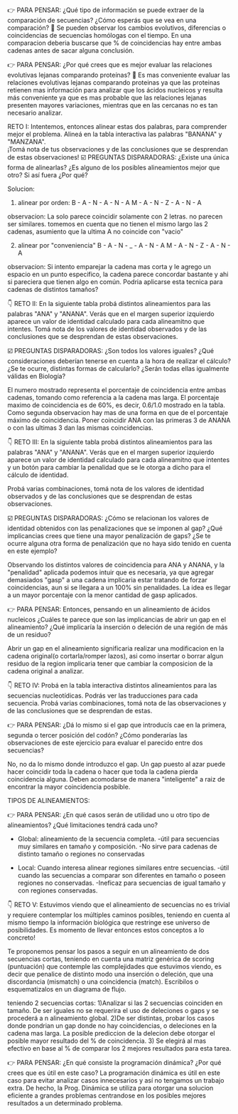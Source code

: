 👉 PARA PENSAR: 
¿Qué tipo de información se puede extraer de la comparación de secuencias? ¿Cómo esperás que se vea en una comparación? 🤔
Se pueden observar los cambios evolutivos, diferencias o coincidencias de secuencias homólogas con el tiempo. En una comparacion deberia buscarse que % de coincidencias
hay entre ambas cadenas antes de sacar alguna conclusión. 

👉 PARA PENSAR: 
¿Por qué crees que es mejor evaluar las relaciones evolutivas lejanas comparando proteínas? 🤔
Es mas conveniente evaluar las relaciones evolutivas lejanas comparando proteinas ya que las proteinas retienen mas información para analizar que los ácidos nucleicos 
y resulta más conveniente ya que es mas probable que las relaciones lejanas presenten mayores variaciones, mientras que en las cercanas no es tan necesario analizar.


RETO I: Intentemos, entonces alinear estas dos palabras, para comprender mejor el problema. Alineá en la tabla interactiva las palabras "BANANA" y "MANZANA".  
¡Tomá nota de tus observaciones y de las conclusiones que se desprendan de estas observaciones!
☑️ PREGUNTAS DISPARADORAS: ¿Existe una única forma de alinearlas? ¿Es alguno de los posibles alineamientos mejor que otro? Si así fuera ¿Por qué?

Solucion:
1) alinear por orden:
B - A - N - A - N - A
M - A - N - Z - A - N - A

observacion: La solo parece coincidir solamente con 2 letras. no parecen ser similares. tomemos en cuenta que no tienen el mismo largo las 2 cadenas, asumiento
que la ultima A no coincide con "vacio"

2) alinear por "conveniencia"
B - A - N - _ - A - N - A
M - A - N - Z - A - N - A

observacion: Si intento emparejar la cadena mas corta y le agrego un espacio en un punto especifico, la cadena parece concordar bastante y ahi si pareciera
que tienen algo en común. Podria aplicarse esta tecnica para cadenas de distintos tamaños?


👇 RETO II: En la siguiente tabla probá distintos alineamientos para las palabras "ANA" y "ANANA". Verás que en el margen superior izquierdo aparece un valor 
de identidad calculado para cada alineamitno que intentes.
Tomá nota de los valores de identidad observados y de las conclusiones que se desprendan de estas observaciones.

☑️ PREGUNTAS DISPARADORAS: ¿Son todos los valores iguales? ¿Qué consideraciones deberían tenerse en cuenta a la hora de realizar el cálculo? ¿Se te ocurre,
distintas formas de calcularlo? ¿Serán todas ellas igualmente válidas en Biología?

El numero mostrado representa el porcentaje de coincidencia entre ambas cadenas, tomando como referencia a la cadena mas larga.
El porcentaje maximo de coincidencia es de 60%, es decir, 0.6/1.0 mostrado en la tabla.
Como segunda observacion hay mas de una forma en que de el porcentaje máximo de coincidencia. Poner coincidir ANA con las
primeras 3 de ANANA o con las ultimas 3 dan las mismas coincidencias. 


👇 RETO III: En la siguiente tabla probá distintos alineamientos para las palabras "ANA" y "ANANA". Verás que en el margen superior izquierdo aparece un 
valor de identidad calculado para cada alineamitno que intentes y un botón para cambiar la penalidad que se le otorga a dicho para el cálculo de identidad.

Probá varias combinaciones, tomá nota de los valores de identidad observados y de las conclusiones que se desprendan de estas observaciones.

☑️ PREGUNTAS DISPARADORAS: ¿Cómo se relacionan los valores de identidad obtenidos con las penalizaciones que se imponen al gap?
¿Qué implicancias crees que tiene una mayor penalización de gaps? ¿Se te ocurre alguna otra forma de penalización que no haya sido
tenido en cuenta en este ejemplo?

Observando los distintos valores de coincidencia para ANA y ANANA, y la "penalidad" aplicada podemos intuir que es necesaria, ya que agregar demasiados "gasp"
a una cadena implicaria estar tratando de forzar coincidencias, aun si se llegara a un 100% sin penalidades. La idea es llegar a un mayor porcentaje
con la menor cantidad de gasp aplicados.


👉 PARA PENSAR:
Entonces, pensando en un alineamiento de ácidos nucleicos ¿Cuáles te parece que son las implicancias de abrir un gap en el alineamiento?
¿Qué implicaría la inserción o deleción de una región de más de un residuo?

Abrir un gap en el alineamiento significaria realizar una modificacion en la cadena original(o cortarla/romper lazos), asi como insertar o borrar algun residuo 
de la region implicaria tener que cambiar la composicion de la cadena original a analizar.


👇 RETO IV: Probá en la tabla interactiva distintos alineamientos para las secuencias nucleotídicas. Podrás ver las traducciones para cada secuencia.
Probá varias combinaciones, tomá nota de las observaciones y de las conclusiones que se desprendan de estas.
 
👉 PARA PENSAR: ¿Dá lo mismo si el gap que introducís cae en la primera, segunda o tercer posición del codón? ¿Cómo ponderarías las observaciones de este ejercicio para evaluar el parecido entre dos secuencias?

No, no da lo mismo donde introduzco el gap. Un gap puesto al azar puede hacer coincidir toda la cadena o hacer que toda la cadena pierda coincidencia alguna. Deben
acomodarse de manera "inteligente" a raiz de encontrar la mayor coincidencia posbible.

TIPOS DE ALINEAMIENTOS:

👉 PARA PENSAR: ¿En qué casos serán de utilidad uno u otro tipo de alineamientos? ¿Qué limitaciones tendrá cada uno?

- Global: alineamiento de la secuencia completa.
  -útil para secuencias muy similares en tamaño y composición.
  -No sirve para cadenas de distinto tamaño o regiones no conservadas
  
- Local: Cuando interesa alinear regiones similares entre secuencias. 
  -útil cuando las secuencias a comparar son diferentes en tamaño o poseen regiones no conservadas.
  -Ineficaz para secuencias de igual tamaño y con regiones conservadas.
  
  
 👇 RETO V: Estuvimos viendo que el alineamiento de secuencias no es trivial y requiere contemplar los múltiples caminos posibles, teniendo en cuenta 
 al mismo tiempo la información biológica que restringe ese universo de posibilidades. Es momento de llevar entonces estos conceptos a lo concreto! 
 
Te proponemos pensar los pasos a seguir en un alineamiento de dos secuencias cortas, teniendo en cuenta una matriz genérica de scoring (puntuación) que 
contemple las complejidades que estuvimos viendo, es decir que penalice de distinto modo una inserción o deleción, que una discordancia (mismatch) o una 
coincidencia (match). Escribilos o esquematizalos en un diagrama de flujo.

teniendo 2 secuencias cortas:
1)Analizar si las 2 secuencias coinciden en tamaño. De ser iguales no se requerira el uso de deleciones o gaps y se procederá a n alineamiento global.
2)De ser distintas, probar los casos donde pondrian un gap donde no hay coincidencias, o deleciones en la cadena mas larga. La posible prediccion de 
  la delecion debe otorgar el posible mayor resultado del % de coincidencia.
3) Se elegirá al mas efectivo en base al % de comparar los 2 mejores resultados para esta tarea.


👉 PARA PENSAR: ¿En qué consiste la programación dinámica? ¿Por qué crees que es útil en este caso?
La programación dinámica es útil en este caso para evitar analizar casos innecesarios y así no tengamos un trabajo extra. De hecho, la Prog. Dinámica se utiliza 
para otorgar una solucion eficiente a grandes problemas centrandose en los posibles mejores resultados a un determinado problema. 


  
 


